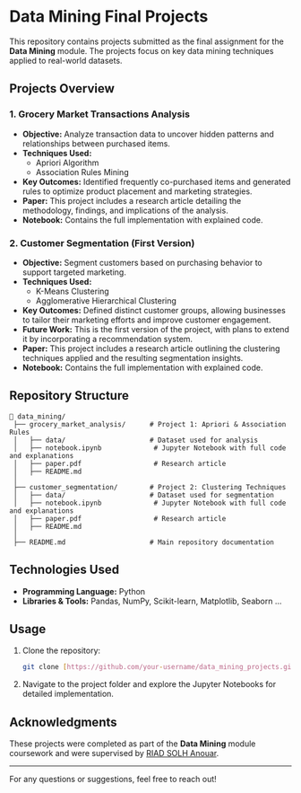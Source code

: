 # Data Mining Final Projects

This repository contains projects submitted as the final assignment for the **Data Mining** module. The projects focus on key data mining techniques applied to real-world datasets.

## Projects Overview

### 1. Grocery Market Transactions Analysis
- **Objective:** Analyze transaction data to uncover hidden patterns and relationships between purchased items.
- **Techniques Used:**
  - Apriori Algorithm
  - Association Rules Mining
- **Key Outcomes:** Identified frequently co-purchased items and generated rules to optimize product placement and marketing strategies.
- **Paper:** This project includes a research article detailing the methodology, findings, and implications of the analysis.
- **Notebook:** Contains the full implementation with explained code.

### 2. Customer Segmentation (First Version)
- **Objective:** Segment customers based on purchasing behavior to support targeted marketing.
- **Techniques Used:**
  - K-Means Clustering
  - Agglomerative Hierarchical Clustering
- **Key Outcomes:** Defined distinct customer groups, allowing businesses to tailor their marketing efforts and improve customer engagement.
- **Future Work:** This is the first version of the project, with plans to extend it by incorporating a recommendation system.
- **Paper:** This project includes a research article outlining the clustering techniques applied and the resulting segmentation insights.
- **Notebook:** Contains the full implementation with explained code.

## Repository Structure
```
📂 data_mining/
 ├── grocery_market_analysis/      # Project 1: Apriori & Association Rules
 │   ├── data/                     # Dataset used for analysis
 │   ├── notebook.ipynb             # Jupyter Notebook with full code and explanations
 │   ├── paper.pdf                  # Research article
 │   ├── README.md                  
 │
 ├── customer_segmentation/        # Project 2: Clustering Techniques
 │   ├── data/                     # Dataset used for segmentation
 │   ├── notebook.ipynb             # Jupyter Notebook with full code and explanations
 │   ├── paper.pdf                  # Research article
 │   ├── README.md                  
 │
 ├── README.md                     # Main repository documentation
```

## Technologies Used
- **Programming Language:** Python
- **Libraries & Tools:** Pandas, NumPy, Scikit-learn, Matplotlib, Seaborn ...

## Usage
1. Clone the repository:
   ```bash
   git clone [https://github.com/your-username/data_mining_projects.git](https://github.com/aelmah/Data-Mining)
   ```
2. Navigate to the project folder and explore the Jupyter Notebooks for detailed implementation.

## Acknowledgments
These projects were completed as part of the **Data Mining** module coursework and were supervised by  [RIAD SOLH Anouar]([Professor_ResearchGate_Link](https://www.researchgate.net/scientific-contributions/Anouar-Riad-Solh-2071198081)).

---
For any questions or suggestions, feel free to reach out!
